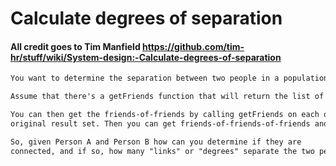 # **Calculate degrees of separation**

#### All credit goes to Tim Manfield https://github.com/tim-hr/stuff/wiki/System-design:-Calculate-degrees-of-separation

```markdown
You want to determine the separation between two people in a population (LinkedIn, Facebook, etc).

Assume that there's a getFriends function that will return the list of friends for a given Person.

You can then get the friends-of-friends by calling getFriends on each of the friends in the 
original result set. Then you can get friends-of-friends-of-friends and so on.

So, given Person A and Person B how can you determine if they are 
connected, and if so, how many "links" or "degrees" separate the two people?
```
